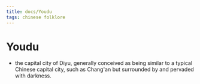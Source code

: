 ```yaml
---
title: docs/Youdu
tags: chinese folklore
---
```


# Youdu
- the capital city of Diyu, generally conceived as being similar to a typical Chinese capital city, such as Chang'an but surrounded by and pervaded with darkness.